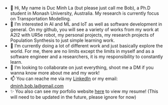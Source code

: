 - 👋 Hi, My name is Duc Minh La (but please just call me Bob), a Ph.D student in Monash University, Australia. My research is currently focus on Transportation Modelling.
- 👀 I’m interested in AI and ML and IoT as well as software development in general. On my github, you will see a variety of works from my work at A2I2 with UR5e robot, my personal projects, my research projects of Population Synthesis to just simple learning work.
- 🌱 I’m currently doing a lot of different work and just basically explore the world. For me, there are no limits except the limits in myself and as a software engineer and a researchers, it is my responsibility to constantly learn.
- 💞️ I’m looking to collaborate on just everything, shoot me a DM if you wanna know more about me and my work! 
- 📫 You can reache me via my [LinkedIn](https://www.linkedin.com/in/bobla-ldm/) or my email: dminh.bob.la@gmail.com
- ✨ You also can see my porfolio website [here](https://ldm-bobla.netlify.app/) to view my resume! (This will need to be updated in the future, please ignore for now)
